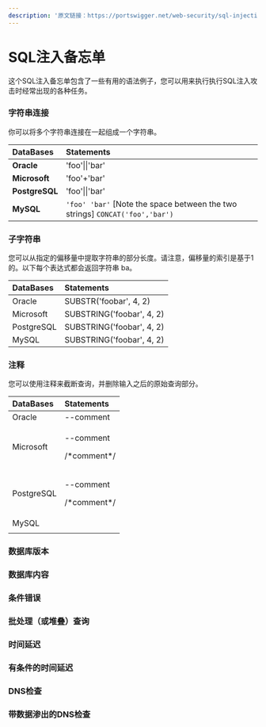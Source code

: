 ```yaml
---
description: '原文链接：https://portswigger.net/web-security/sql-injection/cheat-sheet'
---
```


# SQL注入备忘单

这个SQL注入备忘单包含了一些有用的语法例子，您可以用来执行执行SQL注入攻击时经常出现的各种任务。

### 字符串连接

你可以将多个字符串连接在一起组成一个字符串。

| DataBases | Statements |
| :--- | :--- |
| **Oracle** | 'foo'\|\|'bar' |
| **Microsoft** | 'foo'+'bar' |
| **PostgreSQL** | 'foo'\|\|'bar' |
| **MySQL** | `'foo' 'bar'` \[Note the space between the two strings\] `CONCAT('foo','bar')` |

### 子字符串

您可以从指定的偏移量中提取字符串的部分长度。请注意，偏移量的索引是基于1的。以下每个表达式都会返回字符串 ba。

| DataBases | Statements |
| :--- | :--- |
| Oracle | SUBSTR\('foobar', 4, 2\) |
| Microsoft | SUBSTRING\('foobar', 4, 2\) |
| PostgreSQL | SUBSTRING\('foobar', 4, 2\) |
| MySQL | SUBSTRING\('foobar', 4, 2\) |

### 注释

您可以使用注释来截断查询，并删除输入之后的原始查询部分。

<table>
  <thead>
    <tr>
      <th style="text-align:left">DataBases</th>
      <th style="text-align:left">Statements</th>
    </tr>
  </thead>
  <tbody>
    <tr>
      <td style="text-align:left">Oracle</td>
      <td style="text-align:left">--comment</td>
    </tr>
    <tr>
      <td style="text-align:left">Microsoft</td>
      <td style="text-align:left">
        <p>--comment</p>
        <p>/*comment*/</p>
      </td>
    </tr>
    <tr>
      <td style="text-align:left">PostgreSQL</td>
      <td style="text-align:left">
        <p>--comment</p>
        <p>/*comment*/</p>
      </td>
    </tr>
    <tr>
      <td style="text-align:left">MySQL</td>
      <td style="text-align:left"></td>
    </tr>
    <tr>
      <td style="text-align:left"></td>
      <td style="text-align:left"></td>
    </tr>
  </tbody>
</table>

### 数据库版本

### 数据库内容

### 条件错误

### 批处理（或堆叠）查询

### 时间延迟

### 有条件的时间延迟

### DNS检查

### 带数据渗出的DNS检查







